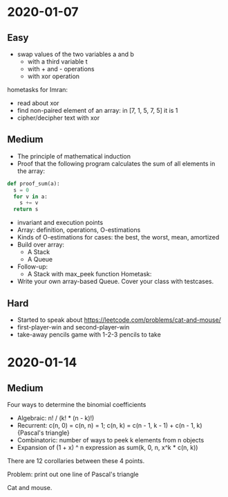 # 2020-01-07
## Easy

* swap values of the two variables a and b
  * with a third variable t
  * with + and - operations
  * with xor operation

hometasks for Imran:
  * read about xor
  * find non-paired element of an array: in [7, 1, 5, 7, 5] it is 1
  * cipher/decipher text with xor

## Medium
* The principle of mathematical induction
* Proof that the following program calculates the sum of all elements in the array:
```python
def proof_sum(a):
  s = 0
  for v in a:
    s += v
  return s
```
 * invariant and execution points
 * Array: definition, operations, O-estimations
 * Kinds of O-estimations for cases: the best, the worst, mean, amortized
 * Build over array:
   * A Stack
   * A Queue
 * Follow-up:
   * A Stack with max_peek function
Hometask:
 * Write your own array-based Queue. Cover your class with testcases.
 
 ## Hard
  * Started to speak about https://leetcode.com/problems/cat-and-mouse/
  * first-player-win and second-player-win
  * take-away pencils game with 1-2-3 pencils to take
  
# 2020-01-14
## Medium

Four ways to determine the binomial coefficients
* Algebraic: n! / (k! * (n - k)!)
* Recurrent: c(n, 0) = c(n, n) = 1; c(n, k) = c(n - 1, k - 1) + c(n - 1, k) {Pascal's triangle}
* Combinatoric: number of ways to peek k elements from n objects
* Expansion of (1 + x) ^ n expression as sum(k, 0, n, x^k * c(n, k))


There are 12 corollaries between these 4 points.

Problem: print out one line of Pascal's triangle

Cat and mouse.
